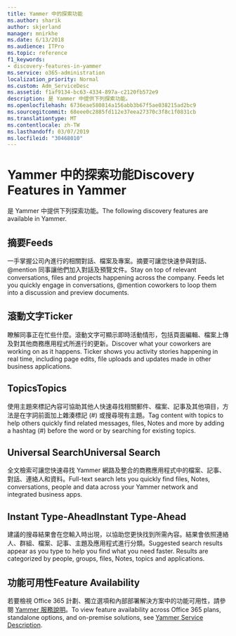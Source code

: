 ```yaml
---
title: Yammer 中的探索功能
ms.author: sharik
author: skjerland
manager: mnirkhe
ms.date: 6/13/2018
ms.audience: ITPro
ms.topic: reference
f1_keywords:
- discovery-features-in-yammer
ms.service: o365-administration
localization_priority: Normal
ms.custom: Adm_ServiceDesc
ms.assetid: f1af9134-bc63-4334-897a-c2120fb572e9
description: 是 Yammer 中提供下列探索功能。
ms.openlocfilehash: 6736eae580814a156abb3b67f5ae038215ad2bc9
ms.sourcegitcommit: 68eee0c2885fd112e37eea27370c3f8c1f0831cb
ms.translationtype: MT
ms.contentlocale: zh-TW
ms.lasthandoff: 03/07/2019
ms.locfileid: "30468010"
---
```

# <a name="discovery-features-in-yammer"></a><span data-ttu-id="ab3a7-103">Yammer 中的探索功能</span><span class="sxs-lookup"><span data-stu-id="ab3a7-103">Discovery Features in Yammer</span></span>

<span data-ttu-id="ab3a7-104">是 Yammer 中提供下列探索功能。</span><span class="sxs-lookup"><span data-stu-id="ab3a7-104">The following discovery features are available in Yammer.</span></span>
  
## <a name="feeds"></a><span data-ttu-id="ab3a7-105">摘要</span><span class="sxs-lookup"><span data-stu-id="ab3a7-105">Feeds</span></span>
<span data-ttu-id="ab3a7-106"><a name="bkmk_Feeds"> </a></span><span class="sxs-lookup"><span data-stu-id="ab3a7-106"></span></span>

<span data-ttu-id="ab3a7-p101">一手掌握公司內進行的相關對話、檔案及專案。摘要可讓您快速參與對話、@mention 同事讓他們加入對話及預覽文件。</span><span class="sxs-lookup"><span data-stu-id="ab3a7-p101">Stay on top of relevant conversations, files and projects happening across the company. Feeds let you quickly engage in conversations, @mention coworkers to loop them into a discussion and preview documents.</span></span>
  
## <a name="ticker"></a><span data-ttu-id="ab3a7-109">滾動文字</span><span class="sxs-lookup"><span data-stu-id="ab3a7-109">Ticker</span></span>
<span data-ttu-id="ab3a7-110"><a name="bkmk_Ticker"> </a></span><span class="sxs-lookup"><span data-stu-id="ab3a7-110"></span></span>

<span data-ttu-id="ab3a7-p102">瞭解同事正在忙些什麼。滾動文字可顯示即時活動情形，包括頁面編輯、檔案上傳及對其他商務應用程式所進行的更新。</span><span class="sxs-lookup"><span data-stu-id="ab3a7-p102">Discover what your coworkers are working on as it happens. Ticker shows you activity stories happening in real time, including page edits, file uploads and updates made in other business applications.</span></span>
  
## <a name="topics"></a><span data-ttu-id="ab3a7-113">Topics</span><span class="sxs-lookup"><span data-stu-id="ab3a7-113">Topics</span></span>
<span data-ttu-id="ab3a7-114"><a name="bkmk_Topics"> </a></span><span class="sxs-lookup"><span data-stu-id="ab3a7-114"></span></span>

<span data-ttu-id="ab3a7-115">使用主題來標記內容可協助其他人快速尋找相關郵件、檔案、記事及其他項目，方法是在字詞前面加上雜湊標記 (#) 或搜尋現有主題。</span><span class="sxs-lookup"><span data-stu-id="ab3a7-115">Tag content with topics to help others quickly find related messages, files, Notes and more by adding a hashtag (#) before the word or by searching for existing topics.</span></span>
  
## <a name="universal-search"></a><span data-ttu-id="ab3a7-116">Universal Search</span><span class="sxs-lookup"><span data-stu-id="ab3a7-116">Universal Search</span></span>
<span data-ttu-id="ab3a7-117"><a name="bkmk_UniversalSearch"> </a></span><span class="sxs-lookup"><span data-stu-id="ab3a7-117"></span></span>

<span data-ttu-id="ab3a7-118">全文檢索可讓您快速尋找 Yammer 網路及整合的商務應用程式中的檔案、記事、對話、連絡人和資料。</span><span class="sxs-lookup"><span data-stu-id="ab3a7-118">Full-text search lets you quickly find files, Notes, conversations, people and data across your Yammer network and integrated business apps.</span></span>
  
## <a name="instant-type-ahead"></a><span data-ttu-id="ab3a7-119">Instant Type-Ahead</span><span class="sxs-lookup"><span data-stu-id="ab3a7-119">Instant Type-Ahead</span></span>
<span data-ttu-id="ab3a7-120"><a name="bkmk_InstantTypeAhead"> </a></span><span class="sxs-lookup"><span data-stu-id="ab3a7-120"></span></span>

<span data-ttu-id="ab3a7-p103">建議的搜尋結果會在您輸入時出現，以協助您更快找到所需內容。結果會依照連絡人、群組、檔案、記事、主題及應用程式進行分類。</span><span class="sxs-lookup"><span data-stu-id="ab3a7-p103">Suggested search results appear as you type to help you find what you need faster. Results are categorized by people, groups, files, Notes, topics and applications.</span></span>
  
## <a name="feature-availability"></a><span data-ttu-id="ab3a7-123">功能可用性</span><span class="sxs-lookup"><span data-stu-id="ab3a7-123">Feature Availability</span></span>
<span data-ttu-id="ab3a7-124"><a name="bkmk_InstantTypeAhead"> </a></span><span class="sxs-lookup"><span data-stu-id="ab3a7-124"></span></span>

<span data-ttu-id="ab3a7-125">若要檢視 Office 365 計劃、獨立選項和內部部署解決方案中的功能可用性，請參閱 [Yammer 服務說明](yammer-service-description.md)。</span><span class="sxs-lookup"><span data-stu-id="ab3a7-125">To view feature availability across Office 365 plans, standalone options, and on-premise solutions, see [Yammer Service Description](yammer-service-description.md).</span></span>
  
  
